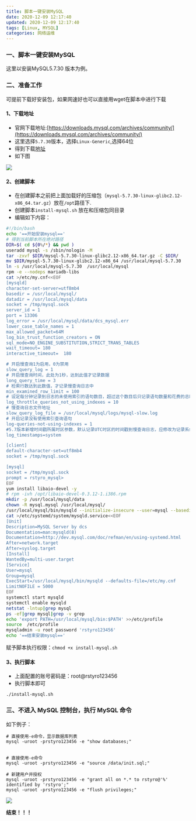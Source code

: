 ```yaml
---
title: 脚本一键安装MySQL
date: 2020-12-09 12:17:40
updated: 2020-12-09 12:17:40
tags: [Linux, MYSQL]
categories: 网络运维
---
```

### 一、脚本一键安装MySQL
这里以安装MySQL5.7.30 版本为例。

### 二、准备工作
可提前下载好安装包，如果网速好也可以直接用wget在脚本中进行下载

<!--more-->

#### 1、下载地址
+ 官网下载地址:[https://downloads.mysql.com/archives/community/](https://downloads.mysql.com/archives/community/)
+ 这里选择`5.7.30`版本，选择`Linux-Generic`,选择64位
+ 得到下载[地址](https://downloads.mysql.com/archives/get/p/23/file/mysql-5.7.30-linux-glibc2.12-x86_64.tar.gz)
+ 如下图

![](download.png)


#### 2、创建脚本
+ 在创建脚本之前把上面加载好的压缩包（`mysql-5.7.30-linux-glibc2.12-x86_64.tar.gz`）放在`/opt`路径下.
+ 创建脚本`install-mysql.sh` 放在和压缩包同目录
+ 编辑如下内容：

```bash
#!/bin/bash
echo '==开始安装mysql=='
# 得到当前脚本所在绝对路径
DIR=$( cd ${0%/*} && pwd )
useradd mysql -s /sbin/nologin -M
tar -zxvf $DIR/mysql-5.7.30-linux-glibc2.12-x86_64.tar.gz -C $DIR/
mv $DIR/mysql-5.7.30-linux-glibc2.12-x86_64 /usr/local/mysql-5.7.30
ln -s /usr/local/mysql-5.7.30  /usr/local/mysql
rpm -e --nodeps mariadb-libs
cat >/etc/my.cnf<<EOF
[mysqld]
character-set-server=utf8mb4
basedir = /usr/local/mysql/
datadir = /usr/local/mysql/data
socket = /tmp/mysql.sock
server_id = 1
port = 13306
log_error = /usr/local/mysql/data/dcs_mysql.err
lower_case_table_names = 1
max_allowed_packet=64M
log_bin_trust_function_creators = ON
sql_mode=NO_ENGINE_SUBSTITUTION,STRICT_TRANS_TABLES
wait_timeout= 180
interactive_timeout=  180

# 开启慢查询1为启用，0为禁用  
slow_query_log = 1
# 开启慢查询时间，此处为1秒，达到此值才记录数据
long_query_time = 3
# 检索行数达到此数值，才记录慢查询日志中
min_examined_row_limit = 100
# 设定每分钟记录到日志的未使用索引的语句数目，超过这个数目后只记录语句数量和花费的总时间
log_throttle_queries_not_using_indexes = 10
# 慢查询日志文件地址
slow_query_log_file = /usr/local/mysql/logs/mysql-slow.log
# 开启记录没有使用索引查询语句
log-queries-not-using-indexes = 1
#5.7版本新增时间戳所属时区参数，默认记录UTC时区的时间戳到慢查询日志，应修改为记录系统时区 
log_timestamps=system

[client]
default-character-set=utf8mb4
socket = /tmp/mysql.sock

[mysql]
socket = /tmp/mysql.sock
prompt = rstyro_mysql>
EOF
yum install libaio-devel -y
# rpm -ivh /opt/libaio-devel-0.3.12-1.i386.rpm
mkdir -p /usr/local/mysql/data
chown -R mysql.mysql /usr/local/mysql/
/usr/local/mysql/bin/mysqld --initialize-insecure --user=mysql --basedir=/usr/local/mysql/ --datadir=/usr/local/mysql/data
cat >/etc/systemd/system/mysqld.service<<EOF
[Unit]
Description=MySQL Server by dcs
Documentation=man:mysqld(8)
Documentation=http://dev.mysql.com/doc/refman/en/using-systemd.html
After=network.target
After=syslog.target
[Install]
WantedBy=multi-user.target
[Service]
User=mysql
Group=mysql
ExecStart=/usr/local/mysql/bin/mysqld --defaults-file=/etc/my.cnf
LimitNOFILE = 5000
EOF
systemctl start mysqld
systemctl enable mysqld
netstat -lntup|grep mysql
ps -ef|grep mysql|grep -v grep
echo 'export PATH=/usr/local/mysql/bin:$PATH' >>/etc/profile
source  /etc/profile
mysqladmin -u root password 'rstyro123456'
echo '==结束安装mysql=='
```

赋予脚本执行权限：`chmod +x install-mysql.sh`

#### 3、执行脚本
+ 上面配置的账号密码是：root@rstyro123456
+ 执行脚本即可
```
./install-mysql.sh
```
### 三、不进入 MySQL 控制台，执行 MySQL 命令
如下例子：
```
# 直接使用-e命令，显示数据库列表
mysql -uroot -prstyro123456 -e "show databases;"


# 直接使用-e命令
mysql -uroot -prstyro123456 -e "source /data/init.sql;"

# 新建用户并授权
mysql -uroot -prstyro123456 -e "grant all on *.* to rstyro@'%' identified by 'rstyro';"
mysql -uroot -prstyro123456 -e "flush privileges;"
```

![](mysql.png)

**结束！！！**
